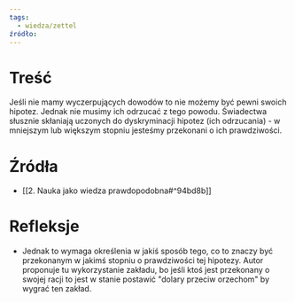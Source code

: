```yaml
---
tags:
  - wiedza/zettel
źródło:
---
```

# Treść
Jeśli nie mamy wyczerpujących dowodów to nie możemy być pewni swoich hipotez. Jednak nie musimy ich odrzucać z tego powodu. Świadectwa słusznie skłaniają uczonych do dyskryminacji hipotez (ich odrzucania) - w mniejszym lub większym stopniu jesteśmy przekonani o ich prawdziwości.
# Źródła
- [[2. Nauka jako wiedza prawdopodobna#^94bd8b]]

# Refleksje
- Jednak to wymaga określenia w jakiś sposób tego, co to znaczy być przekonanym w jakimś stopniu o prawdziwości tej hipotezy. Autor proponuje tu wykorzystanie zakładu, bo jeśli ktoś jest przekonany o swojej racji to jest w stanie postawić "dolary przeciw orzechom" by wygrać ten zakład. 